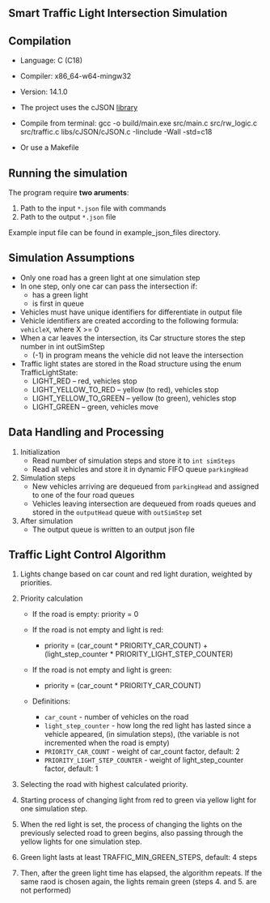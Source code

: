 ## Smart Traffic Light Intersection Simulation

## Compilation
- Language: C (C18)
- Compiler: x86_64-w64-mingw32
- Version: 14.1.0

- The project uses the cJSON [library](https://github.com/DaveGamble/cJSON)

- Compile from terminal:
gcc -o build/main.exe src/main.c src/rw_logic.c src/traffic.c libs/cJSON/cJSON.c -Iinclude -Wall -std=c18

- Or use a Makefile



## Running the simulation
The program require **two aruments**:
1. Path to the input `*.json` file with commands
2. Path to the output `*.json` file

Example input file can be found in example_json_files directory.



##  Simulation Assumptions
- Only one road has a green light at one simulation step
- In one step, only one car can pass the intersection if:
    - has a green light
    - is first in queue
- Vehicles must have unique identifiers for differentiate in output file
- Vehicle identifiers are created according to the following formula: `vehicleX`, where X >= 0
- When a car leaves the intersection, its Car structure stores the step number in int outSimStep
    - (-1) in program means the vehicle did not leave the intersection
- Traffic light states are stored in the Road structure using the enum TrafficLightState:
    - LIGHT_RED – red, vehicles stop
    - LIGHT_YELLOW_TO_RED – yellow (to red), vehicles stop
    - LIGHT_YELLOW_TO_GREEN – yellow (to green), vehicles stop
    - LIGHT_GREEN – green, vehicles move



## Data Handling and Processing
1. Initialization
    - Read number of simulation steps and store it to `int simSteps`
    - Read all vehicles and store it in dynamic FIFO queue `parkingHead`
2. Simulation steps
    - New vehicles arriving are dequeued from `parkingHead` and assigned to one of the four road queues
    - Vehicles leaving intersection are dequeued from roads queues and stored in the `outputHead` queue with `outSimStep` set
3. After simulation
    - The output queue is written to an output json file



## Traffic Light Control Algorithm
1. Lights change based on car count and red light duration, weighted by priorities.

2. Priority calculation
    - If the road is empty: priority = 0
    - If the road is not empty and light is red:
        - priority = (car_count * PRIORITY_CAR_COUNT) + (light_step_counter * PRIORITY_LIGHT_STEP_COUNTER)

    - If the road is not empty and light is green:
        - priority = (car_count * PRIORITY_CAR_COUNT)


    - Definitions:
        - `car_count` - number of vehicles on the road
        - `light_step_counter` - how long the red light has lasted since a vehicle appeared, (in simulation steps), (the variable is not incremented when the road is empty)
        - `PRIORITY_CAR_COUNT` - weight of car_count factor, default: 2
        - `PRIORITY_LIGHT_STEP_COUNTER` - weight of light_step_counter factor, default: 1

3. Selecting the road with highest calculated priority.

4. Starting process of changing light from red to green via yellow light for one simulation step.

5. When the red light is set, the process of changing the lights on the previously selected road to green begins, also passing through the yellow lights for one simulation step.

6. Green light lasts at least TRAFFIC_MIN_GREEN_STEPS, default: 4 steps

7. Then, after the green light time has elapsed, the algorithm repeats. If the same raod is chosen again, the lights remain green (steps 4. and 5. are not performed)
